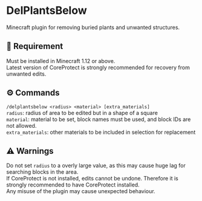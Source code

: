 # DelPlantsBelow
Minecraft plugin for removing buried plants and unwanted structures.
 
## 🔗 Requirement
Must be installed in Minecraft 1.12 or above.</br>
Latest version of CoreProtect is strongly recommended for recovery from unwanted edits.

## ⚙️ Commands
`/delplantsbelow <radius> <material> [extra_materials]`</br>
`radius`: radius of area to be edited but in a shape of a square</br>
`material`: material to be set, block names must be used, and block IDs are not allowed.</br>
`extra_materials`: other materials to be included in selection for replacement

## ⚠️ Warnings
Do not set `radius` to a overly large value, as this may cause huge lag for searching blocks in the area.</br>
If CoreProtect is not installed, edits cannot be undone. Therefore it is strongly recommended to have CoreProtect installed.</br>
Any misuse of the plugin may cause unexpected behaviour.

